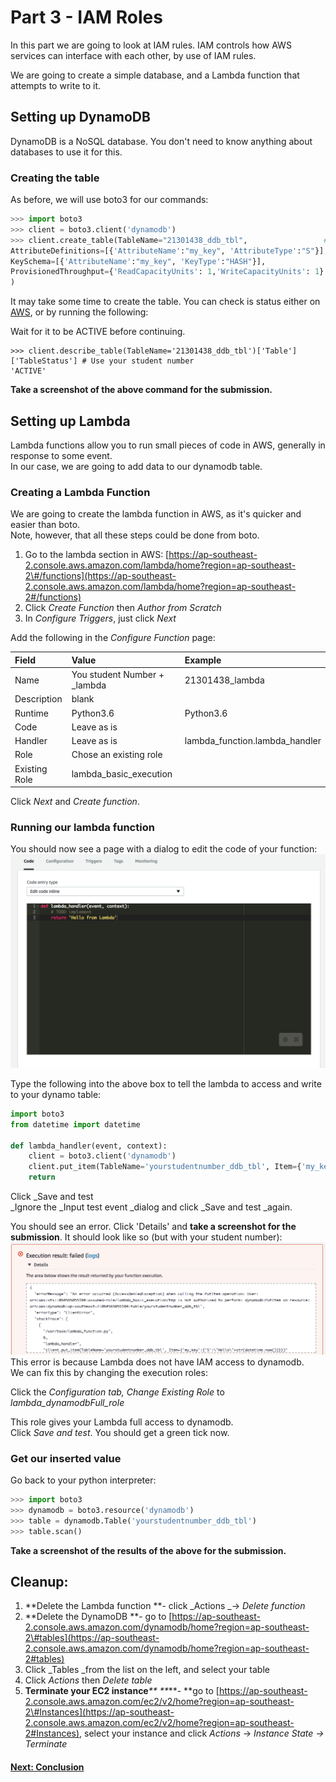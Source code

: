 # Part 3 - IAM Roles

In this part we are going to look at IAM rules. IAM controls how AWS services can interface with each other, by use of IAM rules.

We are going to create a simple database, and a Lambda function that attempts to write to it.

## Setting up DynamoDB

DynamoDB is a NoSQL database. You don't need to know anything about databases to use it for this.

### Creating the table

As before, we will use boto3 for our commands:

```py
>>> import boto3
>>> client = boto3.client('dynamodb')
>>> client.create_table(TableName="21301438_ddb_tbl",                 # Use your student number
AttributeDefinitions=[{'AttributeName':"my_key", 'AttributeType':"S"}],
KeySchema=[{'AttributeName':"my_key", 'KeyType':"HASH"}],
ProvisionedThroughput={'ReadCapacityUnits': 1,'WriteCapacityUnits': 1}
)
```

It may take some time to create the table. You can check is status either on [AWS](https://ap-southeast-2.console.aws.amazon.com/dynamodb/home?region=ap-southeast-2#tables:), or by running the following:

Wait for it to be ACTIVE before continuing.

```
>>> client.describe_table(TableName='21301438_ddb_tbl')['Table']['TableStatus'] # Use your student number
'ACTIVE'
```

**Take a screenshot of the above command for the submission.**

## Setting up Lambda

Lambda functions allow you to run small pieces of code in AWS, generally in response to some event.  
In our case, we are going to add data to our dynamodb table.

### Creating a Lambda Function

We are going to create the lambda function in AWS, as it's quicker and easier than boto.  
Note, however, that all these steps could be done from boto.

1. Go to the lambda section in AWS: [https://ap-southeast-2.console.aws.amazon.com/lambda/home?region=ap-southeast-2\#/functions](https://ap-southeast-2.console.aws.amazon.com/lambda/home?region=ap-southeast-2#/functions)
2. Click _Create Function_ then _Author from Scratch_
3. In _Configure Triggers_, just click _Next_

Add the following in the _Configure Function_ page:

| Field | Value | Example |
| :--- | :--- | :--- |
| Name | You student Number + \_lambda | 21301438\_lambda |
| Description | blank |  |
| Runtime | Python3.6 | Python3.6 |
| Code | Leave as is |  |
| Handler | Leave as is | lambda\_function.lambda\_handler |
| Role | Chose an existing role |  |
| Existing Role | lambda\_basic\_execution |  |

Click _Next_ and _Create function_.

### Running our lambda function

You should now see a page with a dialog to edit the code of your function:![](/assets/lambda_start.png)

Type the following into the above box to tell the lambda to access and write to your dynamo table:

```py
import boto3
from datetime import datetime

def lambda_handler(event, context):
    client = boto3.client('dynamodb')
    client.put_item(TableName='yourstudentnumber_ddb_tbl', Item={'my_key':{'S':"Hello "+str(datetime.now())}})
    return
```

Click \_Save and test  
\_Ignore the \_Input test event \_dialog and click \_Save and test \_again.

You should see an error. Click 'Details' and **take a screenshot for the submission**. It should look like so \(but with your student number\):![](/assets/lambda_error.png)This error is because Lambda does not have IAM access to dynamodb.  
We can fix this by changing the execution roles:

Click the _Configuration _tab,_ Change Existing Role_ to _lambda\_dynamodbFull\_role_

This role gives your Lambda full access to dynamodb.  
Click _Save and test_. You should get a green tick now.

### Get our inserted value

Go back to your python interpreter:

```py
>>> import boto3
>>> dynamodb = boto3.resource('dynamodb')
>>> table = dynamodb.Table('yourstudentnumber_ddb_tbl')
>>> table.scan()
```

**Take a screenshot of the results of the above for the submission.**

## Cleanup:

1. **Delete the Lambda function **- click _Actions _-&gt; _Delete function_
2. **Delete the DynamoDB **- go to [https://ap-southeast-2.console.aws.amazon.com/dynamodb/home?region=ap-southeast-2\#tables](https://ap-southeast-2.console.aws.amazon.com/dynamodb/home?region=ap-southeast-2#tables)
3. Click \_Tables \_from the list on the left, and select your table
4. Click _Actions_ then _Delete table_
5. **Terminate your EC2 instance**_** **_**- **go to [https://ap-southeast-2.console.aws.amazon.com/ec2/v2/home?region=ap-southeast-2\#Instances](https://ap-southeast-2.console.aws.amazon.com/ec2/v2/home?region=ap-southeast-2#Instances), select your instance and click _Actions_ -&gt; _Instance State -&gt; Terminate_

#### [Next: Conclusion](/conclusion.md)



